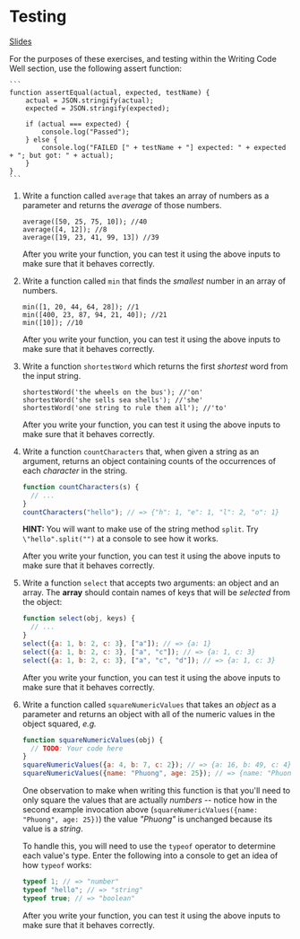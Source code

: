 # Testing

[Slides](https://docs.google.com/presentation/d/1SMFhiRQLSTfXtQiQ65MU9u_m3Jt6liVPuG2eZwWoz8o/edit#slide=id.g1cb5f52775_0_5)

For the purposes of these exercises, and testing within the Writing Code Well section, use the following assert function:

    ```
    function assertEqual(actual, expected, testName) {
        actual = JSON.stringify(actual);
        expected = JSON.stringify(expected);

        if (actual === expected) {
            console.log("Passed");
        } else {
            console.log("FAILED [" + testName + "] expected: " + expected + "; but got: " + actual);
        }
    }
    ```


1.  Write a function called `average` that takes an array of numbers as a
    parameter and returns the *average* of those numbers.

    ```
    average([50, 25, 75, 10]); //40
    average([4, 12]); //8
    average([19, 23, 41, 99, 13]) //39
    ```

    After you write your function, you can test it using the above inputs to
    make sure that it behaves correctly.

2.  Write a function called `min` that finds the *smallest* number in an array of
    numbers.

    ```
    min([1, 20, 44, 64, 28]); //1
    min([400, 23, 87, 94, 21, 40]); //21
    min([10]); //10
    ```

    After you write your function, you can test it using the above inputs to
    make sure that it behaves correctly.

3.  Write a function `shortestWord` which returns
    the first *shortest* word from the input string.

    ```
    shortestWord('the wheels on the bus'); //'on'
    shortestWord('she sells sea shells'); //'she'
    shortestWord('one string to rule them all'); //'to'

    ```

    After you write your function, you can test it using the above inputs to
    make sure that it behaves correctly.

4.  Write a function `countCharacters` that, when given a string as an argument,
    returns an object containing counts of the occurrences of each *character* in
    the string.

    ```js
    function countCharacters(s) {
      // ...
    }
    countCharacters("hello"); // => {"h": 1, "e": 1, "l": 2, "o": 1}
    ```

    **HINT:** You will want to make use of the string method `split`. Try
    `\"hello".split("")` at a console to see how it works.

    After you write your function, you can test it using the above inputs to
    make sure that it behaves correctly.

5.  Write a function `select` that accepts two arguments: an object and an
    array. The **array** should contain names of keys that will be *selected* from
    the object:

    ```js
    function select(obj, keys) {
      // ...
    }
    select({a: 1, b: 2, c: 3}, ["a"]); // => {a: 1}
    select({a: 1, b: 2, c: 3}, ["a", "c"]); // => {a: 1, c: 3}
    select({a: 1, b: 2, c: 3}, ["a", "c", "d"]); // => {a: 1, c: 3}
    ```

    After you write your function, you can test it using the above inputs to
    make sure that it behaves correctly.

6.  Write a function called `squareNumericValues` that takes an *object* as a
    parameter and returns an object with all of the numeric values in the object
    squared, *e.g.*

    ```js
    function squareNumericValues(obj) {
      // TODO: Your code here
    }
    squareNumericValues({a: 4, b: 7, c: 2}); // => {a: 16, b: 49, c: 4}
    squareNumericValues({name: "Phuong", age: 25}); // => {name: "Phuong", age: 625}
    ```

    One observation to make when writing this function is that you'll need to
    only square the values that are actually *numbers* -- notice how in the
    second example invocation above (`squareNumericValues({name: "Phuong", age:
    25})`) the value *"Phuong"* is unchanged because its value is a *string*.

    To handle this, you will need to use the `typeof` operator to determine each
    value's type. Enter the following into a console to get an idea of how
    `typeof` works:

    ```js
    typeof 1; // => "number"
    typeof "hello"; // => "string"
    typeof true; // => "boolean"
    ```
    After you write your function, you can test it using the above inputs to
    make sure that it behaves correctly.